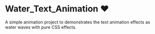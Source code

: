 # Water_Text_Animation ❤️

A simple animation project to demonstrates the text animation effects as water waves with pure CSS effects.
